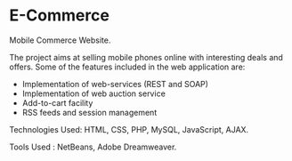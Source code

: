 # E-Commerce
Mobile Commerce Website.

The project aims at selling mobile phones online with interesting deals and offers. Some of the features included in the web application are:
 - Implementation of web-services (REST and SOAP)
 - Implementation of web auction service
 - Add-to-cart facility
 - RSS feeds and session management

Technologies Used: HTML, CSS, PHP, MySQL, JavaScript, AJAX.

Tools Used : NetBeans, Adobe Dreamweaver.
